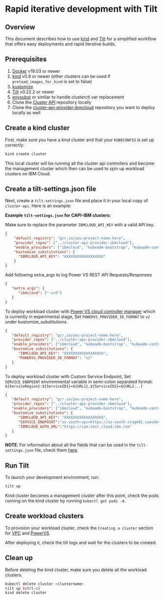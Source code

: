 # Rapid iterative development with Tilt

## Overview

This document describes how to use [kind](https://kind.sigs.k8s.io) and [Tilt](https://tilt.dev) for a simplified workflow that offers easy deployments and rapid iterative builds.

## Prerequisites

1. [Docker](https://docs.docker.com/install/) v19.03 or newer
2. [kind](https://kind.sigs.k8s.io) v0.9 or newer (other clusters can be
   used if `preload_images_for_kind` is set to false)
3. [kustomize](https://kubectl.docs.kubernetes.io/installation/kustomize/)
4. [Tilt](https://docs.tilt.dev/install.html) v0.22.2 or newer
5. [envsubst](https://github.com/drone/envsubst) or similar to handle
   clusterctl var replacement
6. Clone the [Cluster API](https://github.com/kubernetes-sigs/cluster-api) repository
   locally
7. Clone the [cluster-api-provider-ibmcloud](https://github.com/kubernetes-sigs/cluster-api-provider-ibmcloud) repository you want to deploy locally as well

## Create a kind cluster

First, make sure you have a kind cluster and that your `KUBECONFIG` is set up correctly:

``` bash
kind create cluster
```

This local cluster will be running all the cluster api controllers and become the management cluster which then can be used to spin up workload clusters on IBM Cloud.

## Create a tilt-settings.json file

Next, create a `tilt-settings.json` file and place it in your local copy of `cluster-api`. Here is an example:

**Example `tilt-settings.json` for CAPI-IBM clusters:**

Make sure to replace the parameter `IBMCLOUD_API_KEY` with a valid API key.

```json
{
    "default_registry": "gcr.io/you-project-name-here",
    "provider_repos": ["../cluster-api-provider-ibmcloud"],
    "enable_providers": ["ibmcloud", "kubeadm-bootstrap", "kubeadm-control-plane"],
    "kustomize_substitutions": {
      "IBMCLOUD_API_KEY": "XXXXXXXXXXXXXXXXXX"
    }
}
```

Add following extra_args to log Power VS REST API Requests/Responses

```json
{
   "extra_args": {
      "ibmcloud": ["-v=5"]
   }
}
```

To deploy workload cluster with [Power VS cloud controller manager](/topics/powervs/external-cloud-provider.html) which is currently in experimental stage, Set `POWERVS_PROVIDER_ID_FORMAT` to `v2` under kustomize_substitutions.

```json
{
   "default_registry": "gcr.io/you-project-name-here",
   "provider_repos": ["../cluster-api-provider-ibmcloud"],
   "enable_providers": ["ibmcloud", "kubeadm-bootstrap", "kubeadm-control-plane"],
   "kustomize_substitutions": {
      "IBMCLOUD_API_KEY": "XXXXXXXXXXXXXXXXXX",
      "POWERVS_PROVIDER_ID_FORMAT": "v2"
   }
}
```

To deploy workload cluster with Custom Service Endpoint, Set `SERVICE_ENDPOINT` environmental variable in semi-colon separated format: `${ServiceRegion}:${ServiceID1}=${URL1},${ServiceID2}=${URL2...}`
```json
{
   "default_registry": "gcr.io/you-project-name-here",
   "provider_repos": ["../cluster-api-provider-ibmcloud"],
   "enable_providers": ["ibmcloud", "kubeadm-bootstrap", "kubeadm-control-plane"],
   "kustomize_substitutions": {
      "IBMCLOUD_API_KEY": "XXXXXXXXXXXXXXXXXX",
      "SERVICE_ENDPOINT":"us-south:vpc=https://us-south-stage01.iaasdev.cloud.ibm.com,powervs=https://dal.power-iaas.test.cloud.ibm.com,rc=https://resource-controller.test.cloud.ibm.com",
      "IBMCLOUD_AUTH_URL":"https://iam.test.cloud.ibm.com"
   }
}
```

**NOTE**: For information about all the fields that can be used in the `tilt-settings.json` file, check them [here](https://cluster-api.sigs.k8s.io/developer/tilt.html#tilt-settingsjson-fields).

## Run Tilt

To launch your development environment, run:

``` bash
tilt up
```

Kind cluster becomes a management cluster after this point, check the pods running on the kind cluster by running `kubectl get pods -A`.

## Create workload clusters

To provision your workload cluster, check the `Creating a cluster` section for [VPC](/topics/vpc/creating-a-cluster.html) and [PowerVS](/topics/powervs/creating-a-cluster.html). 

After deploying it, check the tilt logs and wait for the clusters to be created.

## Clean up

Before deleting the kind cluster, make sure you delete all the workload clusters.

```bash
kubectl delete cluster <clustername>
tilt up (ctrl-c)
kind delete cluster
```

